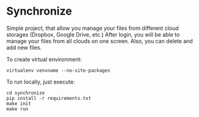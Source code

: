 # Synchronize
Simple project, that allow you manage your files from different cloud storages (Dropbox, Google Drive, etc.)
After login, you will be able to manage your files from all clouds on one screen. Also, you can delete and add new files.

To create virtual environment:
```
virtualenv venvname --no-site-packages
```
To run locally, just execute:
```
cd synchronize
pip install -r requirements.txt
make init
make run
```
